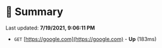 # 📖 Summary
Last updated: **7/19/2021, 9:06:11 PM**

- `GET` [https://google.com](https://google.com) - **Up** (183ms)
